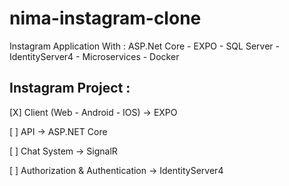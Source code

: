# nima-instagram-clone
Instagram Application With :
ASP.Net Core - EXPO - SQL Server - IdentityServer4 - Microservices - Docker

Instagram Project :
---
[X] Client (Web - Android - IOS)    ->  EXPO

[ ] API                             ->  ASP.NET Core

[ ] Chat System                     ->  SignalR

[ ] Authorization & Authentication  ->  IdentityServer4

